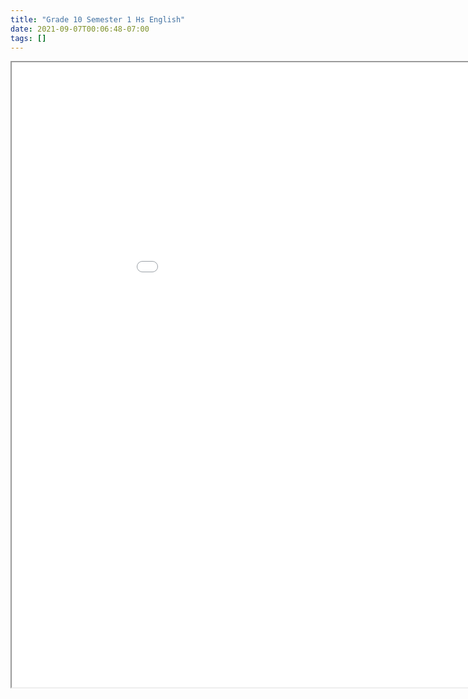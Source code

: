 ```yaml
---
title: "Grade 10 Semester 1 Hs English"
date: 2021-09-07T00:06:48-07:00
tags: []
---
```


<iframe src="/pdf/Grade-10/semester-1/hs-english.pdf" width="1000px" height="1000px">This browser does not support pdfs</iframe>
